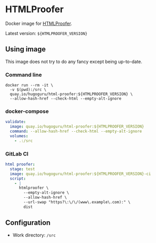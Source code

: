 # HTMLProofer

Docker image for [HTMLProofer](https://github.com/gjtorikian/html-proofer).

Latest version: `${HTMLPROOFER_VERSION}`


## Using image

This image does not try to do any fancy except being up-to-date.


### Command line

```shell
docker run --rm -it \
  -v $(pwd):/src \
  quay.io/hugoguru/html-proofer:${HTMLPROOFER_VERSION} \
  --allow-hash-href --check-html --empty-alt-ignore
```


### docker-compose

```yaml
validate:
  image: quay.io/hugoguru/html-proofer:${HTMLPROOFER_VERSION}
  command: --allow-hash-href --check-html --empty-alt-ignore
  volumes:
    - .:/src
```


### GitLab CI

```yaml
html proofer:
  stage: test
  image: quay.io/hugoguru/html-proofer:${HTMLPROOFER_VERSION}-ci
  script:
    - |
      htmlproofer \
        --empty-alt-ignore \
        --allow-hash-href \
        --url-swap "https?\:\/\/(www\.example\.com):" \
        dist
```


## Configuration

* Work directory: `/src`
